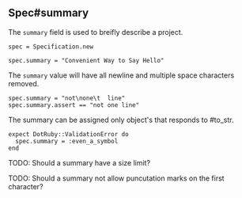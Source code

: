 ## Spec#summary

The `summary` field is used to breifly describe a project.

    spec = Specification.new

    spec.summary = "Convenient Way to Say Hello"

The `summary` value will have all newline and multiple space characters
removed.

    spec.summary = "not\none\t  line"
    spec.summary.assert == "not one line"

The summary can be assigned only object's that responds to #to_str.

    expect DotRuby::ValidationError do
      spec.summary = :even_a_symbol
    end

TODO: Should a summary have a size limit?

TODO: Should a summary not allow puncutation marks on the first character?

